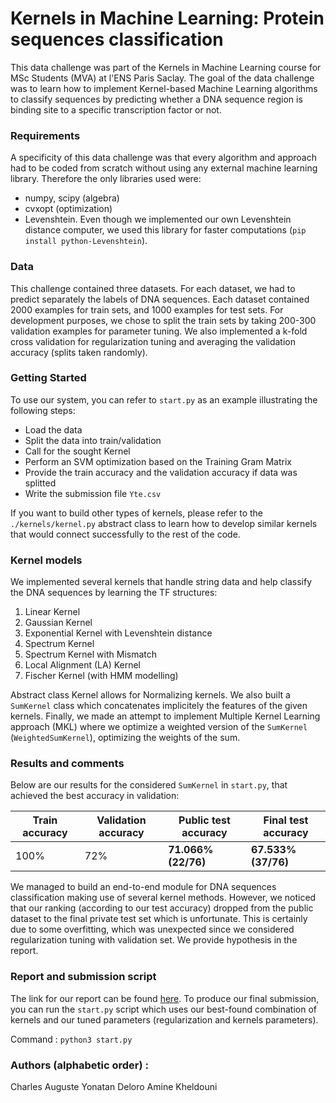 # Kernels in Machine Learning: Protein sequences classification
This data challenge was part of the Kernels in Machine Learning course for MSc Students (MVA) at l'ENS Paris Saclay.
The goal of the data challenge was to learn how to implement Kernel-based Machine Learning algorithms to classify sequences by predicting whether a DNA sequence region is binding site to a specific transcription factor or not.

### Requirements
A specificity of this data challenge was that every algorithm and approach had to be coded from scratch without using any external machine learning library. Therefore the only libraries used were:
- numpy, scipy (algebra)
- cvxopt (optimization)
- Levenshtein. Even though we implemented our own Levenshtein distance computer, we used this library for faster computations (`pip install python-Levenshtein`).

### Data
This challenge contained three datasets. For each dataset, we had to predict separately the labels of DNA sequences. Each dataset contained 2000 examples for train sets, and 1000 examples for test sets.
For development purposes, we chose to split the train sets by taking 200-300 validation examples for parameter tuning.
We also implemented a k-fold cross validation for regularization tuning and averaging the validation accuracy (splits taken randomly).

### Getting Started
To use our system, you can refer to `start.py` as an example illustrating the following steps:
- Load the data
- Split the data into train/validation
- Call for the sought Kernel
- Perform an SVM optimization based on the Training Gram Matrix
- Provide the train accuracy and the validation accuracy if data was splitted
- Write the submission file `Yte.csv`

If you want to build other types of kernels, please refer to the `./kernels/kernel.py` abstract class to learn how to develop similar kernels that would connect successfully to the rest of the code.

### Kernel models
We implemented several kernels that handle string data and help classify the DNA sequences by learning the TF structures:
1. Linear Kernel
2. Gaussian Kernel
3. Exponential Kernel with Levenshtein distance
4. Spectrum Kernel
5. Spectrum Kernel with Mismatch
6. Local Alignment (LA) Kernel
7. Fischer Kernel (with HMM modelling)

Abstract class Kernel allows for Normalizing kernels.
We also built a `SumKernel` class which concatenates implicitely the features of the given kernels.
Finally, we made an attempt to implement Multiple Kernel Learning approach (MKL) where we optimize a weighted version of the `SumKernel` (`WeightedSumKernel`), optimizing the weights of the sum.

### Results and comments
Below are our results for the considered `SumKernel` in `start.py`, that achieved the best accuracy in validation:

Train accuracy  | Validation accuracy | Public test accuracy | Final test accuracy
------------- | ------------- | ------------- | -------------  
100% | 72% | **71.066% (22/76)** | **67.533% (37/76)**

We managed to build an end-to-end module for DNA sequences classification making use of several kernel methods.
However, we noticed that our ranking (according to our test accuracy) dropped from the public dataset to the final private test set which is unfortunate.
This is certainly due to some overfitting, which was unexpected since we considered regularization tuning with validation set. We provide hypothesis in the report.

### Report and submission script
The link for our report can be found [here](). To produce our final submission, you can run the `start.py` script which uses our best-found combination of kernels and our tuned parameters (regularization and kernels parameters).

Command : `python3 start.py`

### Authors (alphabetic order) :
Charles Auguste
Yonatan Deloro
Amine Kheldouni
